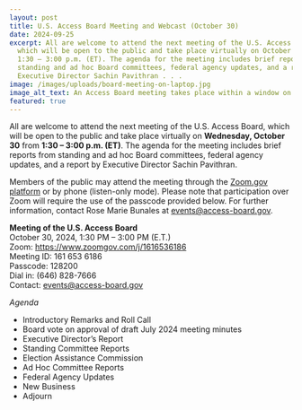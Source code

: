 ```yaml
---
layout: post
title: U.S. Access Board Meeting and Webcast (October 30)
date: 2024-09-25
excerpt: All are welcome to attend the next meeting of the U.S. Access Board,
  which will be open to the public and take place virtually on October 30 from
  1:30 – 3:00 p.m. (ET). The agenda for the meeting includes brief reports from
  standing and ad hoc Board committees, federal agency updates, and a report by
  Executive Director Sachin Pavithran . . .
image: /images/uploads/board-meeting-on-laptop.jpg
image_alt_text: An Access Board meeting takes place within a window on the screen of a laptop.
featured: true
---
```

All are welcome to attend the next meeting of the U.S. Access Board, which will be open to the public and take place virtually on **Wednesday, October 30** from **1:30 – 3:00 p.m. (ET)**. The agenda for the meeting includes brief reports from standing and ad hoc Board committees, federal agency updates, and a report by Executive Director Sachin Pavithran.

Members of the public may attend the meeting through the [Zoom.gov platform](https://www.zoomgov.com/j/1616536186) or by phone (listen-only mode). Please note that participation over Zoom will require the use of the passcode provided below. For further information, contact Rose Marie Bunales at [events@access-board.gov](mailto:events@access-board.gov).

**Meeting of the U.S. Access Board**\
October 30, 2024, 1:30 PM – 3:00 PM (E.T.)\
Zoom: <https://www.zoomgov.com/j/1616536186>\
Meeting ID: 161 653 6186\
Passcode: 128200\
Dial in: (646) 828-7666\
Contact: [events@access-board.gov](mailto:events@access-board.gov)

*Agenda*

* Introductory Remarks and Roll Call
* Board vote on approval of draft July 2024 meeting minutes
* Executive Director’s Report
* Standing Committee Reports
* Election Assistance Commission
* Ad Hoc Committee Reports
* Federal Agency Updates
* New Business
* Adjourn
